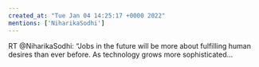 ```yaml
---
created_at: "Tue Jan 04 14:25:17 +0000 2022"
mentions: ['NiharikaSodhi']
---
```


RT @NiharikaSodhi: “Jobs in the future will be more about fulfilling human desires than ever before. As technology grows more sophisticated…
